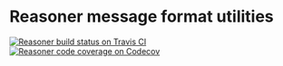 # Reasoner message format utilities

[![Reasoner build status on Travis CI](https://travis-ci.com/maximusunc/reasoner.svg?branch=master)](https://travis-ci.com/maximusunc/reasoner)
[![Reasoner code coverage on Codecov](https://codecov.io/gh/ranking-agent/reasoner/branch/master/graph/badge.svg)](https://codecov.io/gh/ranking-agent/reasoner)
